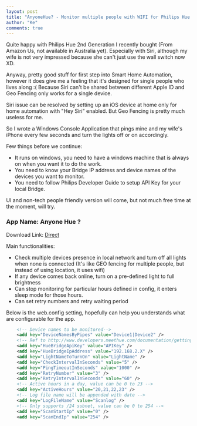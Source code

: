 ```yaml
--- 
layout: post
title: "AnyoneHue? - Monitor multiple people with WIFI for Philips Hue controlling"
author: "Ke"
comments: true
---
```


Quite happy with Philips Hue 2nd Generation I recently bought (From Amazon Us, not available in Australia yet). Especially with Siri, although my wife is not very impressed because she can't just use the wall switch now XD.

Anyway, pretty good stuff for first step into Smart Home Automation, however it does give me a feeling that it's designed for single people who lives along :( Because Siri can't be shared between different Apple ID and Geo Fencing only works for a single device.

Siri issue can be resolved by setting up an iOS device at home only for home automation with "Hey Siri" enabled. But Geo Fencing is pretty much useless for me. 

So I wrote a Windows Console Application that pings mine and my wife's iPhone every few seconds and turn the lights off or on accordingly.

Few things before we continue:

* It runs on windows, you need to have a windows machine that is always on when you want it to do the work.
* You need to know your Bridge IP address and device names of the devices you want to monitor.
* You need to follow Philips Developer Guide to setup API Key for your local Bridge.

UI and non-tech people friendly version will come, but not much free time at the moment, will try.

### App Name: Anyone Hue ?

Download Link: [Direct](/files/AnyoneHue_Console_v1.0.zip)

Main functionalities:

* Check multiple devices presence in local network and turn off all lights when none is connected (It's like GEO fencing for multiple people, but instead of using location, it uses wifi)
* If any device comes back online, turn on a pre-defined light to full brightness
* Can stop monitoring for particular hours defined in config, it enters sleep mode for those hours.
* Can set retry numbers and retry waiting period

Below is the web.config setting, hopefully can help you understands what are configurable for the app.

```xml
	<!-- Device names to be monitored-->
    <add key="DeviceNamesByPipes" value="Device1|Device2" />	
	<!-- Ref to http://www.developers.meethue.com/documentation/getting-started to get an API key from your bridge -->
    <add key="HueBridgeApiKey" value="APIKey" />
    <add key="HueBridgeIpAddress" value="192.168.2.X" />
	<add key="LightNameToTurnOn" value="LightName" />	
    <add key="CheckIntervalInSeconds" value="5" />
    <add key="PingTimeoutInSeconds" value="1000" />    
    <add key="RetryNumber" value="3" />
    <add key="RetryIntervalInSeconds" value="60" />	
	<!-- Active hours in a day, value can be 0 to 23 -->
    <add key="ActiveHours" value="20,21,22,23" />
	<!-- Log file name will be appended with date -->
    <add key="LogFileName" value="Scanlog" />
	<!-- Only supports /24 subnet, value can be 0 to 254 -->
    <add key="ScanStartIp" value="0" />
    <add key="ScanEndIp" value="254" />
```